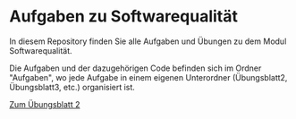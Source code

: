 # Aufgaben zu Softwarequalität

In diesem Repository finden Sie alle Aufgaben und Übungen zu dem Modul Softwarequalität.

Die Aufgaben und der dazugehörigen Code befinden sich im Ordner "Aufgaben", wo jede Aufgabe in einem eigenen Unterordner (Übungsblatt2, Übungsblatt3, etc.) organisiert ist.


[Zum Übungsblatt 2](./Uebungsblatt2/README.md)




